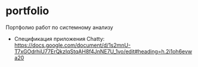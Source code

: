 # portfolio
Портфолио работ по системному анализу

* Спецификация приложения Chatty: https://docs.google.com/document/d/1s2mnU-T7xGOdrhiU77ErQkzIqStqAH8f4JnNE7U_1vo/edit#heading=h.2i1oh6evwa20
